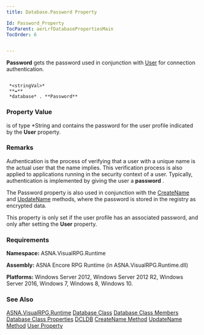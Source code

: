```yaml
---
title: Database.Password Property

Id: Password_Property
TocParent: aerLrfDatabasePropertiesMain
TocOrder: 6


---
```


**Password** gets the password used in conjunction with [User](User_Property.html) for connection authentication. 

```

 *<stringVal>* 
 **=** 
 *database* . **Password**  
```

### Property Value
*<stringVal>* is of type *String and contains the password for the user profile indicated by the **User** property. 

### Remarks
Authentication is the process of verifying that a user with a unique name is the actual user that the name implies. This verification process is also applied to applications running in the security context of a user. Typically, authentication is implemented by giving the user a **password** . 

The Password property is also used in conjunction with the [CreateName](CreateName_Method.html) and [UpdateName](UpdateName_Method.html) methods, where the password is stored in the registry as encrypted data. 

This property is only set if the user profile has an associated password, and only after setting the **User** property. 

### Requirements
**Namespace:** ASNA.VisualRPG.Runtime 

**Assembly:** ASNA Encore RPG Runtime (in ASNA.VisualRPG.Runtime.dll) 

**Platforms:** Windows Server 2012, Windows Server 2012 R2, Windows Server 2016, Windows 7, Windows 8, Windows 10. 

### See Also
[ASNA.VisualRPG.Runtime](aerLrfRuntimeNamespace.html)
[Database Class](Date_Formats.html)
[Database Class Members](aerLrfDatabasePropertiesMain.html)
[Database Class Properties](aerLrfDatabasePropertiesMain.html)
[DCLDB](DCLDB.html)
[CreateName Method](CreateName_Method.html)
[UpdateName Method](UpdateName_Method.html)
[User Property](User_Property.html) <br /> 
